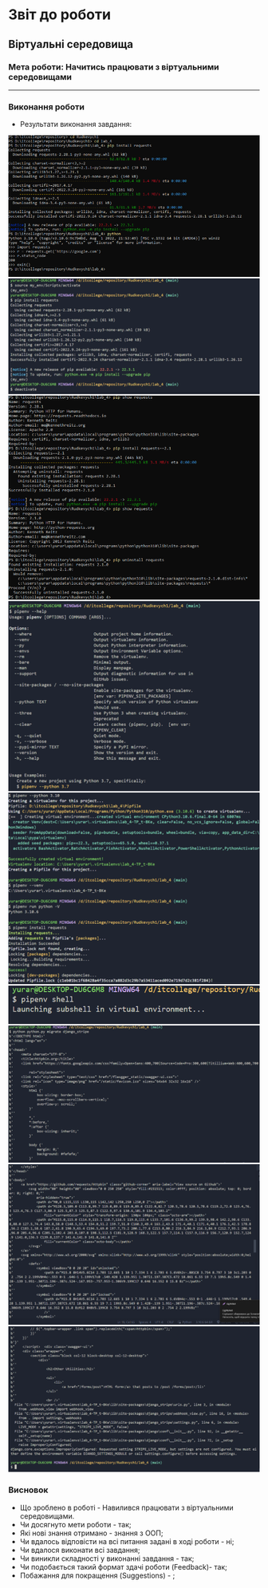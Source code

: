 # Звіт до роботи
## Віртуальні середовища
### Мета роботи: Начитись працювати з віртуальними середовищами
---
### Виконання роботи
- Результати виконання завдання:

![alt text](https://github.com/MykolaArzamasov/it/blob/main/lab_4/src/1.png)
![alt text](https://github.com/MykolaArzamasov/it/blob/main/lab_4/src/Screenshot_1.png)
![alt text](https://github.com/MykolaArzamasov/it/blob/main/lab_4/src/2.png)
![alt text](https://github.com/MykolaArzamasov/it/blob/main/lab_4/src/3.png)
![alt text](https://github.com/MykolaArzamasov/it/blob/main/lab_4/src/4.png)
![alt text](https://github.com/MykolaArzamasov/it/blob/main/lab_4/src/5.png)
![alt text](https://github.com/MykolaArzamasov/it/blob/main/lab_4/src/Screenshot_6.png)
![alt text](https://github.com/MykolaArzamasov/it/blob/main/lab_4/src/7.png)
![alt text](https://github.com/MykolaArzamasov/it/blob/main/lab_4/src/8.png)


### Висновок
- Що зроблено в роботі - Навилився працювати з віртуальними середовищами.
- Чи досягнуто мети роботи - так;
- Які нові знання отримано - знання з ООП;
- Чи вдалось відповісти на всі питання задані в ході роботи - ні;
- Чи вдалося виконати всі завдання;
- Чи виникли складності у виконанні завдання - так;
- Чи подобається такий формат здачі роботи (Feedback)- так;
- Побажання для покращення (Suggestions) - ;
